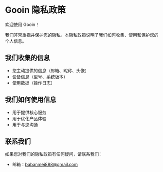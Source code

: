 # Gooin 隐私政策

欢迎使用 Gooin！

我们非常重视并保护您的隐私。本隐私政策说明了我们如何收集、使用和保护您的个人信息。

## 我们收集的信息
- 您主动提供的信息（邮箱、昵称、头像）
- 设备信息（型号、系统版本）
- 使用数据（操作日志）

## 我们如何使用信息
- 用于提供核心服务
- 用于优化产品体验
- 用于与您沟通

## 联系我们
如果您对我们的隐私政策有任何疑问，请联系我们：

- 邮箱：babanmei888@gmail.com
